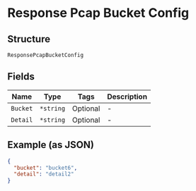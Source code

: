 
# Response Pcap Bucket Config

## Structure

`ResponsePcapBucketConfig`

## Fields

| Name | Type | Tags | Description |
|  --- | --- | --- | --- |
| `Bucket` | `*string` | Optional | - |
| `Detail` | `*string` | Optional | - |

## Example (as JSON)

```json
{
  "bucket": "bucket6",
  "detail": "detail2"
}
```

